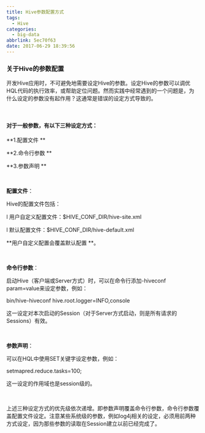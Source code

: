 ```yaml
---
title: Hive参数配置方式
tags:
  - Hive
categories:
  - big-data
abbrlink: 5ec70f63
date: 2017-06-29 18:39:56
---
```




### 关于Hive的参数配置

​	开发Hive应用时，不可避免地需要设定Hive的参数。设定Hive的参数可以调优HQL代码的执行效率，或帮助定位问题。然而实践中经常遇到的一个问题是，为什么设定的参数没有起作用？这通常是错误的设定方式导致的。

<br/>

#### 对于一般参数，有以下三种设定方式：

**1.配置文件 **

**2.命令行参数 **

**3.参数声明 **

<br/>

**配置文件**：

Hive的配置文件包括：

l 用户自定义配置文件：$HIVE_CONF_DIR/hive-site.xml

l 默认配置文件：$HIVE_CONF_DIR/hive-default.xml

**用户自定义配置会覆盖默认配置 **。

<br/>

**命令行参数**：

启动Hive（客户端或Server方式）时，可以在命令行添加-hiveconf param=value来设定参数，例如：

bin/hive-hiveconf hive.root.logger=INFO,console

这一设定对本次启动的Session（对于Server方式启动，则是所有请求的Sessions）有效。

<br/>

**参数声明**：

可以在HQL中使用SET关键字设定参数，例如：

setmapred.reduce.tasks=100;

这一设定的作用域也是session级的。

<br/>

上述三种设定方式的优先级依次递增。即参数声明覆盖命令行参数，命令行参数覆盖配置文件设定。注意某些系统级的参数，例如log4j相关的设定，必须用前两种方式设定，因为那些参数的读取在Session建立以前已经完成了。
